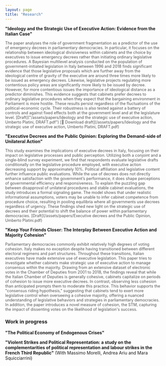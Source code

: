 ```yaml
---
layout: page
title: "Research"
---
```


**"Ideology and the Strategic Use of Executive Action: Evidence from the Italian Case"**
<p style="font-size: 0.9em; color: #555;">
The paper analyses the role of government fragmentation as a predictor of the use of emergency decrees in parliamentary democracies. In particular, it focuses on the relationship between ideological divisiveness within cabinets and the choice by executives to issue emergency decrees rather than initiating ordinary legislative procedures. A Bayesian multilevel analysis conducted on the population of government-initiated legislation in Italy between 1996 and 2018 finds significant evidence that those legislative proposals which are further away from the ideological centre of gravity of the executive are around three times more likely to be issued as emergency decrees. Likewise, legislative projects regulating more contentious policy areas are significantly more likely to be issued by decree. However, for more contentious issues the importance of ideological distance as a predictor diminishes. This evidence suggests that cabinets prefer decrees to ordinary legislative procedures when they expect that the bargaining environment in Parliament is more hostile. These results persist regardless of the fluctuations of the political-economic cycle. Their robustness is also tested against a battery of controls and against fixed effects both at the government level and at the legislature level.
  [Draft]("/assets/papers/Ideology and the strategic use of executive action, Umberto Platini, DRAFT.pdf")
  [📄 Download draft](/assets/papers/Ideology and the strategic use of executive action, Umberto Platini, DRAFT.pdf)


</p>

**"Executive Decrees and the Public Opinion: Exploring the Demand-side of Unilateral Action"**
<p style="font-size: 0.9em; color: #555;">
This study examines the implications of executive decrees in Italy, focusing on their impact on legislative processes and public perception. Utilizing both a conjoint
and a single-blind survey experiment, we find that respondents evaluate legislative drafts conditionally on the legislative procedure employed, with executive action decreasing support by approximately 10%. Political affiliation and legislative content further influence public evaluations. While the use of decrees does not directly enhance satisfaction with the government’s performance, it does shape perceptions of governmental efficiency and responsiveness. To explain the puzzling gap between disapproval of unilateral procedures and stable cabinet evaluations, the study introduces a formal signaling game. The model shows that under realistic informational assumptions, voters may be unable to infer cabinet competence from procedure choice, resulting in pooling equilibria where all governments use decrees regardless of urgency. These findings shed new light on the strategic use of decrees and their potential to shift the balance of power within parliamentary democracies.
  [Draft](/assets/papers/Executive decrees and the Public Opinion, Umberto Platini.pdf)
</p>

**"Keep Your Friends Closer: The Interplay Between Executive Action and Majority Cohesion"**
<p style="font-size: 0.9em; color: #555;">
Parliamentary democracies commonly exhibit relatively high degrees of voting cohesion. Italy makes no exception despite having transitioned between different electoral regimens and part structures. Throughout these transitions, Italian executives have made extensive use of executive legislation. This paper tries to investigate whether cabinets make strategic use of executive action to manage consensus within the majority. Drawing from an extensive dataset of electronic votes in the Chamber of Deputies from 2001 to 2018, the findings reveal that while the Italian Chamber of Deputies is generally cohesive, cabinets capitalize on periods of cohesion to issue more executive decrees. In contrast, observing less cohesion than anticipated prompts them to moderate this practice. This behavior supports the "consensus riding hypothesis," suggesting that cabinets tend to exert more legislative control when overseeing a cohesive majority, offering a nuanced understanding of legislative behaviors and strategies in parliamentary democracies. In addition, the paper introduces a novel measure of cohesion, the STM, capturing the impact of dissenting votes on the likelihood of legislation's success.
</p>

### Work in progress

**"The Political Economy of Endogenous Crises"** 

**"Violent Strikes and Political Representation: a study on the complementarities of political representation and labour strikes in the French Third Republic"** (With Massimo Morelli, Andrea Ariu and Mara Squicciarrini)






